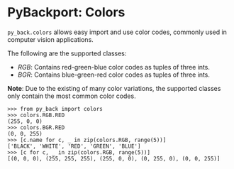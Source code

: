 # PyBackport: Colors

`py_back.colors` allows easy import and use color codes, commonly used in computer vision applications.

The following are the supported classes:
* _RGB_: Contains red-green-blue color codes as tuples of three ints.
* _BGR_: Contains blue-green-red color codes as tuples of three ints.

**Note**: Due to the existing of many color variations, the supported classes only contain the most common color codes.

```pycon
>>> from py_back import colors
>>> colors.RGB.RED
(255, 0, 0)
>>> colors.BGR.RED
(0, 0, 255)
>>> [c.name for c, _ in zip(colors.RGB, range(5))]
['BLACK', 'WHITE', 'RED', 'GREEN', 'BLUE']
>>> [c for c, _ in zip(colors.RGB, range(5))]
[(0, 0, 0), (255, 255, 255), (255, 0, 0), (0, 255, 0), (0, 0, 255)]
```
